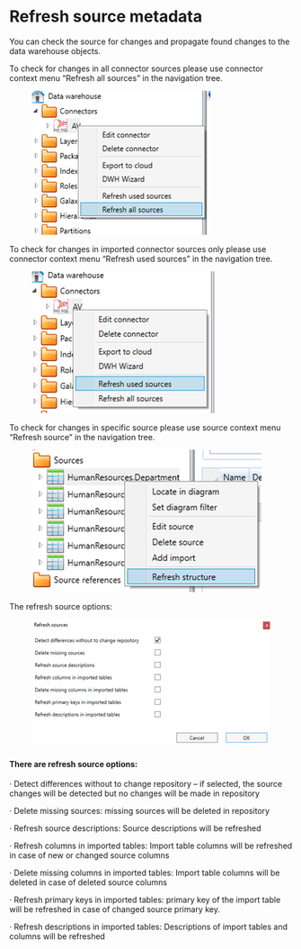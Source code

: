 # Refresh source metadata

You can check the source for changes and propagate found changes to the data warehouse objects.

To check for changes in all connector sources please use connector context menu “Refresh all sources” in the navigation tree.

<figure><img src="../../.gitbook/assets/image (3).png" alt=""><figcaption></figcaption></figure>

To check for changes in imported connector sources only please use connector context menu “Refresh used sources” in the navigation tree.

<figure><img src="../../.gitbook/assets/image (4).png" alt=""><figcaption></figcaption></figure>



To check for changes in specific source please use source context menu “Refresh source” in the navigation tree.

<figure><img src="../../.gitbook/assets/image (5).png" alt=""><figcaption></figcaption></figure>

The refresh source options:

<figure><img src="../../.gitbook/assets/image (6).png" alt=""><figcaption></figcaption></figure>

#### There are refresh source options:

·       Detect differences without to change repository – if selected, the source changes will be detected but no changes will be made in repository

·       Delete missing sources: missing sources will be deleted in repository

·       Refresh source descriptions: Source descriptions will be refreshed

·       Refresh columns in imported tables: Import table columns will be refreshed in case of new or changed source columns

·       Delete missing columns in imported tables: Import table columns will be deleted in case of deleted source columns

·       Refresh primary keys in imported tables: primary key of the import table will be refreshed in case of changed source primary key.

·       Refresh descriptions in imported tables: Descriptions of import tables and columns will be refreshed
